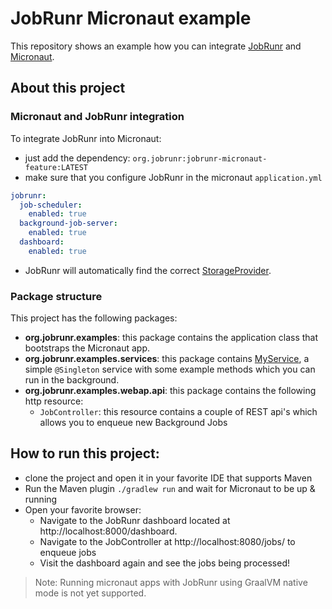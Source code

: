 # JobRunr Micronaut example

This repository shows an example how you can integrate [JobRunr](https://www.jobrunr.io) and [Micronaut](https://micronaut.io/).

## About this project
### Micronaut and JobRunr integration
To integrate JobRunr into Micronaut:
- just add the dependency: `org.jobrunr:jobrunr-micronaut-feature:LATEST`
- make sure that you configure JobRunr in the micronaut `application.yml`
```yaml
jobrunr:
  job-scheduler:
    enabled: true
  background-job-server:
    enabled: true
  dashboard:
    enabled: true
```
- JobRunr will automatically find the correct [StorageProvider](https://www.jobrunr.io/en/documentation/installation/storage/).

### Package structure
This project has the following packages:
- **org.jobrunr.examples**: this package contains the application class that bootstraps the Micronaut app.
- **org.jobrunr.examples.services**: this package contains [MyService](src/main/java/org/jobrunr/examples/services/MyService.java), a simple `@Singleton` service with some example methods which you can run in the background.
- **org.jobrunr.examples.webap.api**: this package contains the following http resource:
    - `JobController`: this resource contains a couple of REST api's which allows you to enqueue new Background Jobs

## How to run this project:
- clone the project and open it in your favorite IDE that supports Maven
- Run the Maven plugin `./gradlew run` and wait for Micronaut to be up & running
- Open your favorite browser:
    - Navigate to the JobRunr dashboard located at http://localhost:8000/dashboard.
    - Navigate to the JobController at http://localhost:8080/jobs/ to enqueue jobs
    - Visit the dashboard again and see the jobs being processed!

> Note: Running micronaut apps with JobRunr using GraalVM native mode is not yet supported.